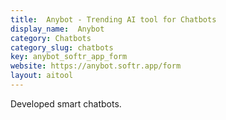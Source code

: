 ```yaml
---
title:  Anybot - Trending AI tool for Chatbots
display_name:  Anybot
category: Chatbots
category_slug: chatbots
key: anybot_softr_app_form
website: https://anybot.softr.app/form
layout: aitool
---
```


Developed smart chatbots.
